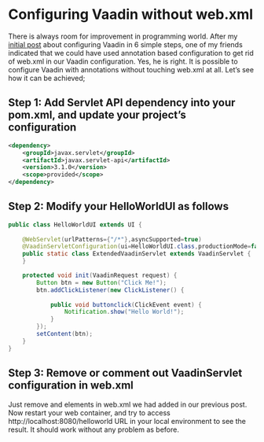 # Configuring Vaadin without web.xml

There is always room for improvement in programming world. After my [initial post](http://www.kenansevindik.com/how-to-start-working-with-vaadin/) 
about configuring Vaadin in 6 simple steps, one of my friends indicated that we could have used annotation based 
configuration to get rid of web.xml in our Vaadin configuration. Yes, he is right. It is possible to configure Vaadin 
with annotations without touching web.xml at all. Let’s see how it can be achieved;

## Step 1: Add Servlet API dependency into your pom.xml, and update your project’s configuration

```xml
<dependency>
    <groupId>javax.servlet</groupId>
    <artifactId>javax.servlet-api</artifactId>
    <version>3.1.0</version>
    <scope>provided</scope>
</dependency>
```

## Step 2: Modify your HelloWorldUI as follows

```java
public class HelloWorldUI extends UI {
	
	@WebServlet(urlPatterns={"/*"},asyncSupported=true)
	@VaadinServletConfiguration(ui=HelloWorldUI.class,productionMode=false)
	public static class ExtendedVaadinServlet extends VaadinServlet {
	}

	protected void init(VaadinRequest request) {
		Button btn = new Button("Click Me!");
		btn.addClickListener(new ClickListener() {
			
			public void buttonclick(ClickEvent event) {
				Notification.show("Hello World!");
			}
		});
		setContent(btn);
	}
}
```

## Step 3: Remove or comment out VaadinServlet configuration in web.xml

Just remove <servlet> and <servlet-mapping> elements in web.xml we had added in our previous post. Now restart your web 
container, and try to access http://localhost:8080/helloworld URL in your local environment to see the result. It should 
work without any problem as before.
